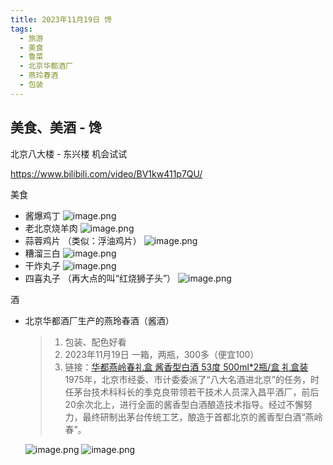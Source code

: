 ```yaml
---
title: 2023年11月19日 馋
tags: 
  - 旅游
  - 美食
  - 鲁菜
  - 北京华都酒厂
  - 燕玲春酒
  - 包装
---
```


## 美食、美酒 - 馋

北京八大楼 - 东兴楼 机会试试

<https://www.bilibili.com/video/BV1kw411p7QU/>

美食

+ 酱爆鸡丁
  ![image.png](https://s2.loli.net/2023/11/19/f8tUz746HNTuerP.png)
+ 老北京烧羊肉
  ![image.png](https://s2.loli.net/2023/11/19/dMWB5zgHfJw4ZXb.png)
+ 蒜蓉鸡片 （类似：浮油鸡片）
  ![image.png](https://s2.loli.net/2023/11/19/6iNyce149PuDBxE.png)
+ 糟溜三白
  ![image.png](https://s2.loli.net/2023/11/19/AT4HVDOnI3Qwsec.png)
+ 干炸丸子
  ![image.png](https://s2.loli.net/2023/11/19/w5yNd2IRV74p6Ot.png)
+ 四喜丸子 （再大点的叫“红烧狮子头”）
  ![image.png](https://s2.loli.net/2023/11/19/GDl1e4sWRrBnuQb.png)

酒

+ 北京华都酒厂生产的燕玲春酒（酱酒）
  
  > 1. 包装、配色好看
  > 1. 2023年11月19日 一箱，两瓶，300多（便宜100）
  > 1. 链接：[华都燕岭春礼盒 酱香型白酒 53度 500ml*2瓶/盒 礼盒装](https://item.jd.com/10085433161845.html?cu=true) 1975年，北京市经委、市计委委派了“八大名酒进北京”的任务，时任茅台技术科科长的季克良带领若干技术人员深入昌平酒厂，前后20余次北上，进行全面的酱香型白酒酿造技术指导。经过不懈努力，最终研制出茅台传统工艺，酿造于首都北京的酱香型白酒“燕岭春”。

  ![image.png](https://s2.loli.net/2023/11/19/HSlN51hVYeFG2LM.png)
  ![image.png](https://s2.loli.net/2023/11/19/f16T2tKZHbJcDeC.png)
